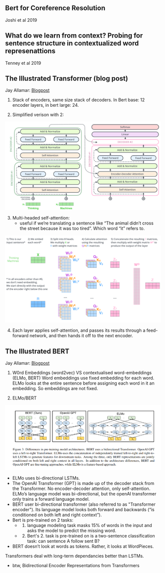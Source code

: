 ## Bert for Coreference Resolution
Joshi et al 2019


## What do we learn from context? Probing for sentence structure in contextualized word represenattions 

Tenney et al 2019


## The Illustrated Transformer (blog post)

Jay Allamar: [Blogpost](http://jalammar.github.io/illustrated-transformer/)

1. Stack of encoders, same size stack of decoders. In Bert base: 12 encoder layers, in bert large: 24.

2. Simplified verison with 2:

![](graphics/transformer.png)

3. Multi-headed self-attention: 
    - useful if we’re translating a sentence like “The animal didn’t cross the street because it was too tired”. Which word “it” refers to.


![](graphics/transformer_multi-headed_self-attention-recap.png)

4. Each layer applies self-attention, and passes its results through a feed-forward network, and then hands it off to the next encoder.





## The Illustrated BERT
Jay Allamar: [Blogpost](http://jalammar.github.io/illustrated-bert/)


1. W0rd Embeddings (word2vec) VS contextualised word-embeddings (ELMo, BERT)
Word embeddings use fixed embedding for each word. 
ELMo looks at the entire sentence before assigning each word in it an embedding. So embeddings are not fixed. 

2. ELMo/BERT

![](graphics/bert_elmo.png)

- ELMo uses bi-directional LSTMs. 
- The OpenAI Transformer (GPT) is made up of the decoder stack from the Transformer. No encoder-decoder attention, only self-attention. ELMo’s language model was bi-directional, but the openAI transformer only trains a forward language model. 
- BERT user bi-directional transformer (also referred to as "Transformer encoder"). Its language model looks both forward and backwards (“is conditioned on both left and right context”).   
- Bert is pre-trained on 2 tasks:  
    - 1. language modeling task masks 15% of words in the input and asks the model to predict the missing word.   
    - 2. Bert's 2. task is pre-trained on is a two-sentence classification task: can sentence A follow sent B?  
- BERT doesn’t look at words as tokens. Rather, it looks at WordPieces.

Transformers deal with long-term dependancies better than LSTMs.

- btw, Bidirectional Encoder Representations  from Transformers

